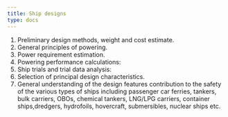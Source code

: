 ```yaml
---
title: Ship designs
type: docs
---
```


1. Preliminary design methods, weight and cost estimate. 
2. General principles of powering. 
3. Power requirement estimation. 
4. Powering performance calculations: 
5. Ship trials and trial data analysis: 
6. Selection of principal design characteristics. 
7. General understanding of the design features contribution to the safety of the various types of ships including passenger car
ferries, tankers, bulk carriers, OBOs, chemical tankers, LNG/LPG carriers, container ships,dredgers, hydrofoils, hovercraft, submersibles, nuclear ships etc.
